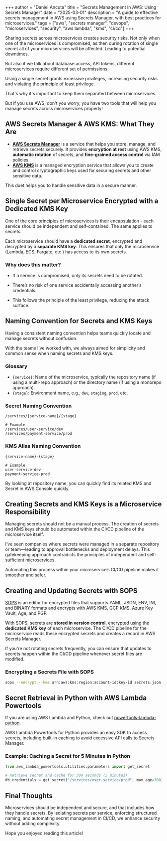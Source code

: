 +++
author = "Daniel Ancuta"
title = "Secrets Management in AWS: Using Secrets Manager"
date = "2025-03-01"
description = "A guide to effective secrets management in AWS using Secrets Manager, with best practices for microservices."
tags = ["aws", "secrets manager", "devops", "microservices", "security", "aws lambda", "kms", "ci/cd"]
+++

Sharing secrets across microservices creates security risks. Not only when one of the microservices is compromised, as then during rotation of single secret all of your microservices will be affected. Leading to potential downtimes.

But also if we talk about database access, API tokens, different microservices require different set of permissions.

Using a single secret grants excessive privileges, increasing security risks and violating the principle of least privilege.

That's why it's important to keep them separated between microservices.

But if you use AWS, don't you worry, you have two tools that will help you manage secrets across microservices properly!

## AWS Secrets Manager & AWS KMS: What They Are
- **[AWS Secrets Manager](https://aws.amazon.com/secrets-manager/)** is a service that helps you store, manage, and retrieve secrets securely. It provides **encryption at rest** using AWS KMS, **automatic rotation** of secrets, and **fine-grained access control** via IAM policies.
- **[AWS KMS](https://docs.aws.amazon.com/kms/latest/developerguide/overview.html)** is a managed encryption service that allows you to create and control cryptographic keys used for securing secrets and other sensitive data.

This duet helps you to handle sensitive data in a secure manner.

## Single Secret per Microservice Encrypted with a Dedicated KMS Key
One of the core principles of microservices is their encapsulation - each service should be independent and self-contained. The same applies to secrets.

Each microservice should have a **dedicated secret**, encrypted and decrypted by a **separate KMS key**. This ensures that only the microservice (Lambda, ECS, Fargate, etc.) has access to its own secrets.

### Why does this matter?

* If a service is compromised, only its secrets need to be rotated.

* There’s no risk of one service accidentally accessing another’s credentials.

* This follows the principle of the least privilege, reducing the attack surface.

## Naming Convention for Secrets and KMS Keys
Having a consistent naming convention helps teams quickly locate and manage secrets without confusion.

With the teams I’ve worked with, we always aimed for simplicity and common sense when naming secrets and KMS keys.

### Glossary
- `{service}`: Name of the microservice, typically the repository name (if using a multi-repo approach) or the directory name (if using a monorepo approach).
- `{stage}`: Environment name, e.g., `dev`, `staging`, `prod`, etc.

### Secret Naming Convention
```plaintext
/services/{service-name}/{stage}

# Example
/services/user-service/dev
/services/payment-service/prod
```

### KMS Alias Naming Convention
```plaintext
{service-name}-{stage}

# Example
user-service-dev
payment-service-prod
```

By looking at repository name, you can quickly find its related KMS and Secret in AWS Console quickly.

## Creating Secrets and KMS Keys is a Microservice Responsibility
Managing secrets should not be a manual process. The creation of secrets and KMS keys should be automated within the CI/CD pipeline of the microservice itself.

I’ve seen companies where secrets were managed in a separate repository or team—leading to approval bottlenecks and deployment delays. This gatekeeping approach contradicts the principles of independent and self-sufficient microservices.

Automating this process within your microservice’s CI/CD pipeline makes it smoother and safer.

## Creating and Updating Secrets with SOPS
[SOPS](https://github.com/getsops/sops) is an editor for encrypted files that supports YAML, JSON, ENV, INI, and BINARY formats and encrypts with AWS KMS, GCP KMS, Azure Key Vault, Age, and PGP.

With SOPS, secrets are **stored in version control**, encrypted using the **dedicated KMS key** of each microservice. The CI/CD pipeline for the microservice reads these encrypted secrets and creates a record in AWS Secrets Manager.

If you're not rotating secrets frequently, you can ensure that updates to secrets happen within the CI/CD pipeline whenever secret files are modified.

### Encrypting a Secrets File with SOPS
```sh
sops --encrypt --kms arn:aws:kms:region:account-id:key-id secrets.json > secrets.enc.json
```

## Secret Retrieval in Python with AWS Lambda Powertools
If you are using AWS Lambda and Python, check out [powertools-lambda-python](https://docs.powertools.aws.dev/lambda/python/latest/utilities/parameters/).

AWS Lambda Powertools for Python provides an easy SDK to access secrets, including built-in caching to avoid excessive API calls to Secrets Manager.

### Example: Caching a Secret for 5 Minutes in Python
```python
from aws_lambda_powertools.utilities.parameters import get_secret

# Retrieve secret and cache for 300 seconds (5 minutes)
db_credentials = get_secret("/services/user-service/prod", max_age=300)
```

## Final Thoughts
Microservices should be independent and secure, and that includes how they handle secrets. By isolating secrets per service, enforcing structured naming, and automating secret management in CI/CD, we enhance security without adding complexity.

Hope you enjoyed reading this article!
